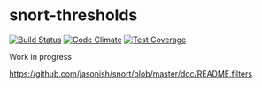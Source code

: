 # snort-thresholds

[![Build Status](https://travis-ci.org/shadowbq/snort-thresholds.svg?branch=master)](https://travis-ci.org/shadowbq/snort-thresholds) [![Code Climate](https://codeclimate.com/github/shadowbq/snort-thresholds/badges/gpa.svg)](https://codeclimate.com/github/shadowbq/snort-thresholds) [![Test Coverage](https://codeclimate.com/github/shadowbq/snort-thresholds/badges/coverage.svg)](https://codeclimate.com/github/shadowbq/snort-thresholds)

Work in progress 

https://github.com/jasonish/snort/blob/master/doc/README.filters
